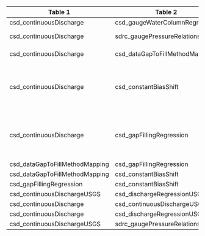 |Table 1|Table 2|Join by field(s)|
|------------------------|------------------------|-------------------------------|
csd_continuousDischarge|csd_gaugeWaterColumnRegression|regressionID
csd_continuousDischarge|sdrc_gaugePressureRelationship|Not fully automatable: Join by regressionID and endDate truncated to YYYY-MM-DD HH:MM (without seconds)
csd_continuousDischarge|csd_dataGapToFillMethodMapping|Not fully automatable: Join by matching endDate in Table 1 to record date range (from startDate to endDate) in Table 2
csd_continuousDischarge|csd_constantBiasShift|Not fully automatable: if csd_continuousDischarge:dischargeCorrectedShiftPre\\|dischargeCorrectedShiftPost = 1 and csd_constantBiasShift:gapFilledDataStream = continousDischarge, join by matching endDate in Table 1 to record date range (from startDate to endDate) in Table 2; if csd_continuousDischarge:waterColumnHeightCorrectedShiftPre\\|waterColumnHeightCorrectedShiftPost = 1 and csd_constantBiasShift:gapFilledDataStream = waterColumnHeight, join by matching endDate in Table 1 to record date range (from startDate to endDate) in Table 2
csd_continuousDischarge|csd_gapFillingRegression|Not fully automatable: if csd_continuousDischarge:dischargeGapFilledUSGS = 1 and csd_gapFillingRegression:gapFilledDataStream = continousDischarge, join by matching endDate in Table 1 to record date range (from startDate to endDate) in Table 2; if csd_continuousDischarge:waterColumnHeightGapFilledTransducer\\|waterColumnHeightGapFilledConductivity = 1 and csd_gapFillingRegression:gapFilledDataStream = waterColumnHeight, join by matching endDate in Table 1 to record date range (from startDate to endDate) in Table 2
csd_dataGapToFillMethodMapping|csd_gapFillingRegression|gapFillRegressionID
csd_dataGapToFillMethodMapping|csd_constantBiasShift|Join not recommended, see User Guide
csd_gapFillingRegression|csd_constantBiasShift|Join not recommended, see User Guide
csd_continuousDischargeUSGS|csd_dischargeRegressionUSGS|usgsDischargeRegID
csd_continuousDischarge|csd_continuousDischargeUSGS|Join not recommended, see User Guide
csd_continuousDischarge|csd_dischargeRegressionUSGS|Join not recommended, see User Guide
csd_continuousDischargeUSGS|sdrc_gaugePressureRelationship|Join not recommended, see User Guide
